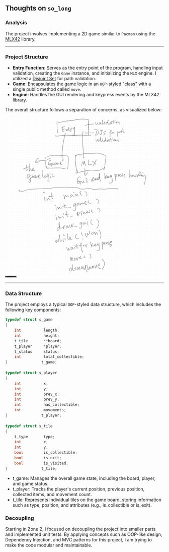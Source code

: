 ## Thoughts on `so_long`

### Analysis

The project involves implementing a 2D game similar to `Pacman` using the [MLX42](https://github.com/codam-coding-college/MLX42) library.

---

### Project Structure

- **Entry Function**: Serves as the entry point of the program, handling input validation, creating the `Game` instance, and initializing the `MLX` engine. I utilized a [Disjoint Set](https://www.geeksforgeeks.org/disjoint-set-data-structures/) for path validation.
- **Game**: Encapsulates the game logic in an `OOP`-styled "class" with a single public method called `move`.
- **Engine**: Handles the GUI rendering and keypress events by the MLX42 library.

The overall structure follows a separation of concerns, as visualized below:

![diagram](./imgs/so_long2.png)

---

### Data Structure

The project employs a typical `OOP`-styled data structure, which includes the following key components:

```c
typedef struct s_game
{
    int          length;
    int          height;
    t_tile       **board;
    t_player     *player;
    t_status     status;
    int          total_collectible;
}               t_game;

typedef struct s_player
{
    int          x;
    int          y;
    int          prev_x;
    int          prev_y;
    int          has_collectible;
    int          movements;
}               t_player;

typedef struct s_tile
{
    t_type       type;
    int          x;
    int          y;
    bool         is_collectible;
    bool         is_exit;
    bool         is_visited;
}               t_tile;
```

 - t_game: Manages the overall game state, including the board, player, and game status.
 - t_player: Tracks the player's current position, previous position, collected items, and movement count.
 - t_tile: Represents individual tiles on the game board, storing information such as type, position, and attributes (e.g., is_collectible or is_exit).

### Decoupling

Starting in Zone 2, I focused on decoupling the project into smaller parts and implemented unit tests. By applying concepts such as OOP-like design, Dependency Injection, and MVC patterns for this project, I am trying to make the code modular and maintainable.

